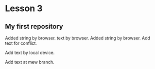 # Lesson 3 
## My first repository
Added string by browser. text by browser.
Added string by browser. Add text for conflict.


Add text by local device.


Add text at mew branch.